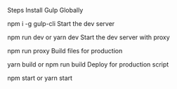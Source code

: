 Steps
Install Gulp Globally

npm i -g gulp-cli
Start the dev server

npm run dev
or
yarn dev
Start the dev server with proxy

npm run proxy
Build files for production

yarn build
or
npm run build
Deploy for production script

npm start
or
yarn start